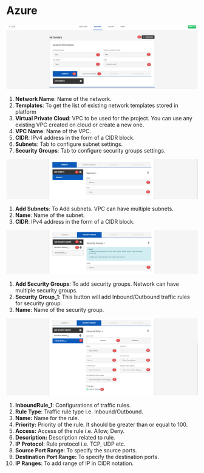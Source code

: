 # Azure

![1](imgs/1.jpg)

1. **Network Name**: Name of the network.
2. **Templates**: To get the list of existing network templates stored in platform
3. **Virtual Private Cloud**: VPC to be used for the project. You can use any existing VPC created on cloud or create a new one. 
4. **VPC Name**: Name of the VPC.
5. **CIDR**: IPv4 address in the form of a CIDR block.
6. **Subnets**: Tab to configure subnet settings.
7. **Security Groups**: Tab to configure security groups settings.

![2](imgs/2.jpg)

1. **Add Subnets**: To Add subnets. VPC can have multiple subnets.
2. **Name**: Name of the subnet. 
3. **CIDR**: IPv4 address in the form of a CIDR block.

![3](imgs/3.jpg)

1. **Add Security Groups**: To add security groups. Network can have multiple security groups.
2. **Security Group_1**: This button will add Inbound/Outbound traffic rules for security group. 
3. **Name**: Name of the security group.

![4](imgs/4.jpg)

1. **InboundRule_1**: Configurations of traffic rules.
2. **Rule Type**: Traffic rule type i.e. Inbound/Outbound.
3. **Name:** Name for the rule.
4. **Priority:** Priority of the rule. It should be greater than or equal to 100.
5. **Access:** Access of the rule i.e. Allow, Deny.
6. **Description:** Description related to rule. 
7. **IP Protocol**: Rule protocol i.e. TCP, UDP etc. 
8. **Source Port Range**: To specify the source ports.
9. **Destination Port Range:** To specify the destination ports.
10. **IP Ranges**: To add range of IP in CIDR notation. 